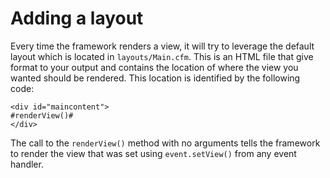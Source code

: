 # Adding a layout

Every time the framework renders a view, it will try to leverage the default layout which is located in `layouts/Main.cfm`.  This is an HTML file that give format to your output and contains the location of where the view you wanted should be rendered.  This location is identified by the following code:

```
<div id="maincontent">
#renderView()#
</div>
```

The call to the `renderView()` method with no arguments tells the framework to render the view that was set using `event.setView()` from any event handler.

